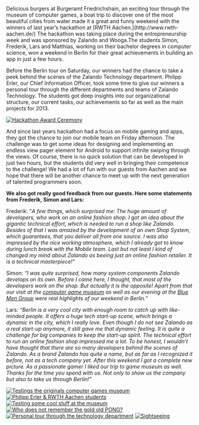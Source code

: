 <!--
.. title: RWTH Aachen Hackathon winners @ Zalando
.. slug: berlin-welcomes-rwth-aachen-hackathon-winners
.. date: 2013-07-08 15:40:52
.. tags: event,hackathon,berlin,university-relation
.. author: Ellen Nagel
.. image: rwth-aachen-hackathon-winners-2013_teaser.jpg
-->

Delicious burgers at Burgeramt Friedrichshain, an
exciting tour through the museum of computer games, a boat trip to discover
one of the most beautiful cities from water made it a great and funny weekend
with the winners of last year’s hackathon at [RWTH Aachen.](http://www.rwth-
aachen.de/) The hackathon was taking place during the entrepreneurship week
and was sponsored by Zalando and Wooga.The students Simon, Frederik, Lars and
Matthias, working on their bachelor degrees in computer science, won a weekend
in Berlin for their great achievements in building an app in just a few hours.

<!-- TEASER_END -->

Before the Berlin tour on Saturday, our winners had the chance to take a peek
behind the scenes of the Zalando Technology department. Philipp Erler, our
Chief Information Officer, took some time to give our winners a personal tour
through the different departments and teams of Zalando Technology. The
students got deep insights into our organizational structure, our current
tasks, our achievements so far as well as the main projects for 2013.

[![Hackathon Award Ceremony](/files/2013/07/121115-RWTH-Gruenderwoche-28.jpg)](/files/2013/07/121115-RWTH-Gruenderwoche-28.jpg)

And since last years hackathon had a focus on mobile gaming and apps, they got the
chance to join our mobile team on Friday afternoon. The challenge was to get
some ideas for designing and implementing an endless view pager element for
Android to support infinite swiping through the views. Of course, there is no
quick solution that can be developed in just two hours, but the students did
very well in bringing their competence to the challenge! We had a lot of fun
with our guests from Aachen and we hope that there will be another chance to
meet up with the next generation of talented programmers soon.

**We also got really good feedback from our guests. Here some statements from Frederik,
Simon and Lars:**

Frederik: "_A few things, which surprised me: The huge
amount of developers, who work on an online fashion shop. I got an idea about
the gigantic technical effort, which is needed to run a shop like Zalando.
Besides of that I was amazed by the development of an own Shop System, which
guarantees, that you deliver all from one source. I was also impressed by the
nice working atmosphere, which I already got to know during lunch break with
the Mobile team. Last but not least I kind of changed my mind about Zalando as
beeing just an online fashion retailer. It is a technical masterpiece!”_

Simon: _“I was quite surprised, how many system components Zalando develops on
its own. Before I came here, I thought, that most of the developers work on
the shop. But actually it is the opposite! Apart from that our visit at the
[computer game museum](http://www.computerspielemuseum.de/) as well as our
evening at the [Blue Men Group](http://www.stage-entertainment.de/musicals-shows/blue-man-group-berlin.html) were real highlights of our weekend in Berlin.”_

Lars: _“Berlin is a very cool city with enough room to catch up with
like-minded people. It offers a huge tech start-up scene, which brings a
dynamic in the city, which I really love. Even though I do not see Zalando as
a real start-up anymore, it still gave me that dynamic feeling. It is quite a
challenge for big companies to keep the start-up spirit. The technical effort
to run an online fashion shop impressed me a lot. To be honest, I wouldn’t
have thought that there are so many developers behind the scenes of Zalando.
As a brand Zalando has quite a name, but as far as I recognized it before, not
as a tech company yet. After this weekend I got a complete new picture. As a
passionate gamer I liked our trip to game museum as well. Thanks for the time
you spend with us. Not only to show us the company but also to take us through
Berlin!”_

[![Testings the originals computer games museum](/files/2013/07/IMG-20130629-WA0006.jpg)](/files/2013/07/IMG-20130629-WA0006.jpg)
[![Philipp Erler & RWTH Aachen students](/files/2013/07/DSC_0006.jpg)](/files/2013/07/DSC_0006.jpg)
[![Testing some cool stuff at the museum](/files/2013/07/IMG-20130629-WA0002.jpg)](/files/2013/07/IMG-20130629-WA0002.jpg)
[![Who does not remember the gold old PONG?](/files/2013/07/IMG-20130629-WA0008.jpg)](/files/2013/07/IMG-20130629-WA0008.jpg)
[![Personal tour through the technology department](/files/2013/07/DSC_0002.jpg)](/files/2013/07/DSC_0002.jpg)
[![Sightseeing](/files/2013/07/IMG-20130629-WA0014.jpg)](/files/2013/07/IMG-20130629-WA0014.jpg)

